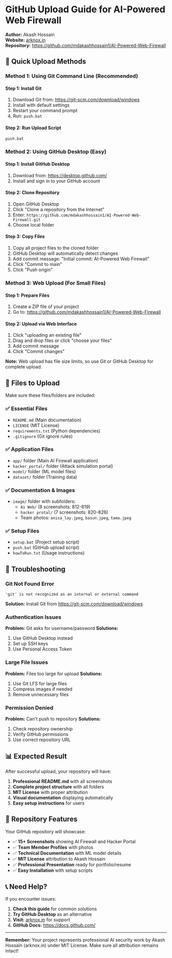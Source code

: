 # GitHub Upload Guide for AI-Powered Web Firewall

**Author:** Akash Hossain  
**Website:** [arknox.in](https://arknox.in)  
**Repository:** https://github.com/mdakashhossain1/AI-Powered-Web-Firewall

## 🚀 Quick Upload Methods

### Method 1: Using Git Command Line (Recommended)

#### Step 1: Install Git
1. Download Git from: https://git-scm.com/download/windows
2. Install with default settings
3. Restart your command prompt
4. Run: `push.bat`

#### Step 2: Run Upload Script
```bash
push.bat
```

### Method 2: Using GitHub Desktop (Easy)

#### Step 1: Install GitHub Desktop
1. Download from: https://desktop.github.com/
2. Install and sign in to your GitHub account

#### Step 2: Clone Repository
1. Open GitHub Desktop
2. Click "Clone a repository from the Internet"
3. Enter: `https://github.com/mdakashhossain1/AI-Powered-Web-Firewall.git`
4. Choose local folder

#### Step 3: Copy Files
1. Copy all project files to the cloned folder
2. GitHub Desktop will automatically detect changes
3. Add commit message: "Initial commit: AI-Powered Web Firewall"
4. Click "Commit to main"
5. Click "Push origin"

### Method 3: Web Upload (For Small Files)

#### Step 1: Prepare Files
1. Create a ZIP file of your project
2. Go to: https://github.com/mdakashhossain1/AI-Powered-Web-Firewall

#### Step 2: Upload via Web Interface
1. Click "uploading an existing file"
2. Drag and drop files or click "choose your files"
3. Add commit message
4. Click "Commit changes"

**Note:** Web upload has file size limits, so use Git or GitHub Desktop for complete upload.

## 📁 Files to Upload

Make sure these files/folders are included:

### ✅ Essential Files
- `README.md` (Main documentation)
- `LICENSE` (MIT License)
- `requirements.txt` (Python dependencies)
- `.gitignore` (Git ignore rules)

### ✅ Application Files
- `app/` folder (Main AI Firewall application)
- `hacker_portal/` folder (Attack simulation portal)
- `model/` folder (ML model files)
- `dataset/` folder (Training data)

### ✅ Documentation & Images
- `image/` folder with subfolders:
  - `Ai Web/` (8 screenshots: 812-819)
  - `hacker protal/` (7 screenshots: 820-826)
  - Team photos: `anisa_lay.jpeg`, `basun.jpeg`, `tama.jpeg`

### ✅ Setup Files
- `setup.bat` (Project setup script)
- `push.bat` (GitHub upload script)
- `howToRun.txt` (Usage instructions)

## 🔧 Troubleshooting

### Git Not Found Error
```
'git' is not recognized as an internal or external command
```
**Solution:** Install Git from https://git-scm.com/download/windows

### Authentication Issues
**Problem:** Git asks for username/password
**Solutions:**
1. Use GitHub Desktop instead
2. Set up SSH keys
3. Use Personal Access Token

### Large File Issues
**Problem:** Files too large for upload
**Solutions:**
1. Use Git LFS for large files
2. Compress images if needed
3. Remove unnecessary files

### Permission Denied
**Problem:** Can't push to repository
**Solutions:**
1. Check repository ownership
2. Verify GitHub permissions
3. Use correct repository URL

## 📊 Expected Result

After successful upload, your repository will have:

1. **Professional README.md** with all screenshots
2. **Complete project structure** with all folders
3. **MIT License** with proper attribution
4. **Visual documentation** displaying automatically
5. **Easy setup instructions** for users

## 🎯 Repository Features

Your GitHub repository will showcase:

- ✅ **15+ Screenshots** showing AI Firewall and Hacker Portal
- ✅ **Team Member Profiles** with photos
- ✅ **Technical Documentation** with ML model details
- ✅ **MIT License** attribution to Akash Hossain
- ✅ **Professional Presentation** ready for portfolio/resume
- ✅ **Easy Installation** with setup scripts

## 📞 Need Help?

If you encounter issues:

1. **Check this guide** for common solutions
2. **Try GitHub Desktop** as an alternative
3. **Visit:** [arknox.in](https://arknox.in) for support
4. **GitHub Docs:** https://docs.github.com/

---

**Remember:** Your project represents professional AI security work by Akash Hossain (arknox.in) under MIT License. Make sure all attribution remains intact!
